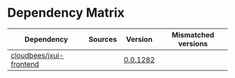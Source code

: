 # Dependency Matrix

Dependency | Sources | Version | Mismatched versions
---------- | ------- | ------- | -------------------
[cloudbees/jxui-frontend](https://github.com/cloudbees/jxui-frontend) |  | [0.0.1282](https://github.com/cloudbees/jxui-frontend/releases/tag/v0.0.1282) | 
